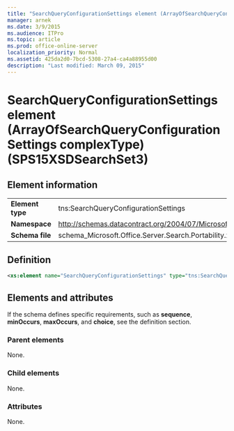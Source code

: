 ```yaml
---
title: "SearchQueryConfigurationSettings element (ArrayOfSearchQueryConfigurationSettings complexType) (SPS15XSDSearchSet3)"
manager: arnek
ms.date: 3/9/2015
ms.audience: ITPro
ms.topic: article
ms.prod: office-online-server
localization_priority: Normal
ms.assetid: 425da2d0-7bcd-5308-27a4-ca4a88955d00
description: "Last modified: March 09, 2015"
---
```


# SearchQueryConfigurationSettings element (ArrayOfSearchQueryConfigurationSettings complexType) (SPS15XSDSearchSet3)

 
  
## Element information

|||
|:-----|:-----|
|**Element type** <br/> |tns:SearchQueryConfigurationSettings  <br/> |
|**Namespace** <br/> |http://schemas.datacontract.org/2004/07/Microsoft.Office.Server.Search.Portability  <br/> |
|**Schema file** <br/> |schema_Microsoft.Office.Server.Search.Portability.xsd  <br/> |
   
## Definition

```XML
<xs:element name="SearchQueryConfigurationSettings" type="tns:SearchQueryConfigurationSettings" minOccurs="0" maxOccurs="unbounded"></xs:element>

```

## Elements and attributes

If the schema defines specific requirements, such as **sequence**, **minOccurs**, **maxOccurs**, and **choice**, see the definition section. 
  
### Parent elements

None.
  
### Child elements

None.
  
### Attributes

None.
  

